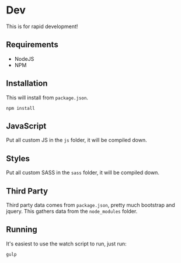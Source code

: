 # Dev

This is for rapid development!

## Requirements

- NodeJS
- NPM

## Installation
This will install from `package.json`.

    npm install

## JavaScript

Put all custom JS in the `js` folder, it will be compiled down.

## Styles

Put all custom SASS in the `sass` folder, it will be compiled down.

## Third Party

Third party data comes from `package.json`, pretty much bootstrap and jquery.
This gathers data from the `node_modules` folder.

## Running

It's easiest to use the watch script to run, just run:

    gulp